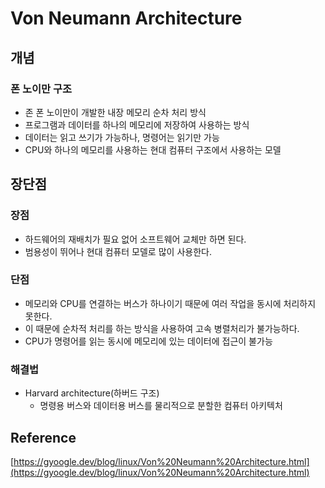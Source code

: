 # Von Neumann Architecture

## 개념

### 폰 노이만 구조

- 존 폰 노이만이 개발한 내장 메모리 순차 처리 방식
- 프로그램과 데이터를 하나의 메모리에 저장하여 사용하는 방식
- 데이터는 읽고 쓰기가 가능하나, 명령어는 읽기만 가능
- CPU와 하나의 메모리를 사용하는 현대 컴퓨터 구조에서 사용하는 모델

## 장단점

### 장점

- 하드웨어의 재배치가 필요 없어 소프트웨어 교체만 하면 된다.
- 범용성이 뛰어나 현대 컴퓨터 모델로 많이 사용한다.

### 단점

- 메모리와 CPU를 연결하는 버스가 하나이기 때문에 여러 작업을 동시에 처리하지 못한다.
- 이 때문에 순차적 처리를 하는 방식을 사용하여 고속 병렬처리가 불가능하다.
- CPU가 명령어를 읽는 동시에 메모리에 있는 데이터에 접근이 불가능

### 해결법

- Harvard architecture(하버드 구조)
    - 명령용 버스와 데이터용 버스를 물리적으로 분할한 컴퓨터 아키텍처

## Reference

[https://gyoogle.dev/blog/linux/Von%20Neumann%20Architecture.html](https://gyoogle.dev/blog/linux/Von%20Neumann%20Architecture.html)